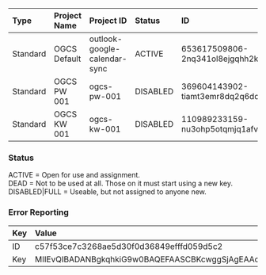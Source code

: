 | Type | Project Name| Project ID | Status | ID | Key |
|:---|:---|:---|:---|:---|:---|
|Standard|OGCS Default|outlook-google-calendar-sync|ACTIVE|653617509806-2nq341ol8ejgqhh2ku4j45m7q2bgdimv.apps.googleusercontent.com|tAi-gZLWtasS58i8CcCwVwsq|
|Standard|OGCS PW 001|ogcs-pw-001|DISABLED|369604143902-tiamt3emr8dq2q6dchqdhajmsri0fh0h.apps.googleusercontent.com|PK48M3GVypq3KSzFnB6eJHH_|
|Standard|OGCS KW 001|ogcs-kw-001|DISABLED|110989233159-nu3ohp5otqmjq1afvkg9hkrubbgal4n4.apps.googleusercontent.com|kA4LS1BDQdhE7Xtf5xj2S0LP|

### Status
ACTIVE = Open for use and assignment.  
DEAD = Not to be used at all. Those on it must start using a new key.  
DISABLED|FULL = Useable, but not assigned to anyone new.  

### Error Reporting
| Key | Value |
|:---|:---|
|ID|c57f53ce7c3268ae5d30f0d36849efffd059d5c2|
|Key|MIIEvQIBADANBgkqhkiG9w0BAQEFAASCBKcwggSjAgEAAoIBAQCFQzNC0YKS2JEC\nqB0vPTprQ05Jvudv130VbrImT0aCVZctkca5hZGJnSbME8wkm/Aaqf+K0Gk8mOUs\nyJs1eNt1q6Y7leaYN/q4+4/6LtLaUXHvj8/rBsdXeACAs/WgVwDzeQSvL/QUa/vx\nD63NmOcedY0OGsPL0Rppa5nmVJVOzfHieZ0ltFUh5QaoF3VdV9+xSLJdDyy07Fus\n8zuEc0HcveFZ3OZQhPF3vJSkSDcFZbXk8LBAkh0FGsIdYF7u6xWRXtHvHT0laNnH\nthk7b9gFc2KdGO2VJfPbserc15IIUGD9RgtNSZUVE96hDR/R3GFBoiSJmdZla6ke\nbBFac3cPAgMBAAECggEAK0xNw/iJmce2uevAa8BTklVQgwJ9dOfJcuTAClV4ndFM\naNhz/oRI6LMAT49hJUXrSeaRKluTzcYJtDbLwyBtAbsPLE4EmdGaa28E9S8wgBG1\nWLZbwku2ChPp6edOt9V88B6SaI9GmToKpmTHPkVfVpSwC3SjyD28/KKi4uT5jBxC\n4KBYrdrvd0IW2iU32iiuSg2BGRG4S4qsYyFveh0ZrIe7ZMvSZ6MtqiOTu3ZWO6CS\nWT0HSt5PiG2WOvUGMMflGP7g59or0/Umn+P+i+XfYBk8Tf++oqTTqS8aB/BLfQav\nfVBZtV5QPWIRxyClxBWtjgxU9uCpPbWRVK1NfPOhcQKBgQC7lQ+5MOmKdX57xsC/\n5i0Jj+YPFqEl9W5hcgIo5040+Hjl4QI4gaU3aWq35z3w+uT7eIBzVVF6BUwQhEp8\nwEYw72xmcPRTBtuWiYd7G1SQeZdUv0OrqVXO47WB0z7qUJZ1nrgb6oljKyD7d75m\nmjA5ruQLyAI17THKbiRuB/z6sQKBgQC13jD3bJUbi86Z+kQzSCpItqungZIF8Hpa\ngiQI2dz46jEP4T4XE7/httRa/2pM8T1x43AnR6AvsfFMZ45SmC0XQqzjpf1Auj4l\n4Kh1vklxQKbeNnZBJy4soHo4/svV6Prpnr6EfdTAhx1Rkros6B1Wlx00xaLnB+uv\n+nsUfgx9vwKBgQCNz/FlJk9I9+65kNbjvRZLZlidC5Sk59mdHd34InaDoV11HRja\ns1i+fZnKkq3HY0Z9vuoNR3EjeKG60uilS49FK5yeDcMIieS0+CBOt6jE2MfJsBdu\nzcQrdwcfsR6dcnNtVKMHp9ZZ/J8gvbRaSTMwSMHrDjhtoHbF/WLZNHzS4QKBgBQV\nPikEZ47MKHteZIuZK3ouGdR8fWiEfq5h8qK7lCg0jEhpohagSq8dJmQKEm3+sb9S\n0z6zLSA3MSMzyEacoVYROdBFsyqjpls+bLvb0HZeIk8lind1YSbybay/jjjH6nVD\n31v4HTdJdFZesopk82BtfX8nV+7VNBSRv2eq56w3AoGANMDJ1oa/qZzL5o6uASEu\npXJGYWwyKiqaweMagzsVX8Wks2TeQowiltBVQUaW9ZJUGMrT3/OV4kyzuBbKDd7K\neqvVipblXyRtushY6Dyg+NiMRUs5yipHGFupJHkW8FUZhmAUetE8/Oo9uUoh5i5a\njPSuXmfTbhmZOXYyx5N90/U=|
